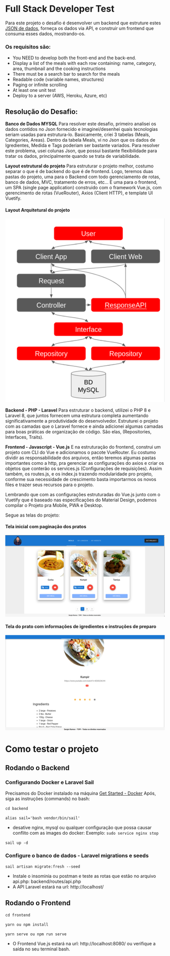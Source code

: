# Full Stack Developer Test

Para este projeto o desafio é desenvolver um backend que estruture estes [JSON de dados](https://www.themealdb.com/api/json/v1/1/search.php?s=), forneça os dados via API, e construir um frontend que consuma esses dados, mostrando-os. 

### Os requisitos são:
* You NEED to develop both the front-end and the back-end.
* Display a list of the meals with each row containing: name, category, area, thumbnail and the cooking instructions
* There must be a search bar to search for the meals
* Readable code (variable names, structures)
* Paging or infinite scrolling
* At least one unit test
* Deploy to a server (AWS, Heroku, Azure, etc)

## Resolução do Desafio:

**Banco de Dados MYSQL**
Para resolver este desafio, primeiro analisei os dados contidos no Json fornecido e imaginei/desenhei quais tecnologias seriam usadas para estrutura-lo. Basicamente, criei 3 tabelas (Meals, Categories, Areas). 
Dentro da tabela Meals, vi no Json que os dados de Igredientes, Medida e Tags poderiam ser bastante variados. Para resolver este problema, usei colunas Json, que possui bastante flexibilidade para tratar os dados, principalmente quando se trata de variabilidade. 

**Layout estrutural do projeto**
Para estruturar o projeto melhor, costumo separar o que é de backend do que é de frontend. Logo, teremos duas pastas do projeto, uma para o Backend com todo gerenciamento de rotas, banco de dados, MVC, tratamento de erros, etc... E uma para o frontend, um SPA (single page application) construido com o framework Vue.js, com gerencimento de rotas (VueRouter), Axios (Client HTTP), e template UI Vuetify.

#### Layout Arquitetural do projeto
![Arquitetura simples de Sofware](./arquitetura-simples.png)

**Backend - PHP - Laravel**
Para estruturar o backend, utilizei o PHP 8 e Laravel 8, que juntos fornecem uma estrutura completa aumentando significativamente a produtividade do desenvolvedor. Estruturei o projeto com as camadas que o Laravel fornece e ainda adicionei algumas camadas para boas práticas de organização de código. São elas, (Repositories, Interfaces, Traits). 


**Frontend - Javascript - Vue.js**
E na estruturação do frontend, construi um projeto com CLI do Vue e adicionamos o pacote VueRouter. Eu costumo dividir as responsabilidade dos arquivos, então teremos algumas pastas importantes como a http, pra gerenciar as configurações do axios e criar os objetos que conterão os services.js (Configurações de requisições). Assim também, os routes.js, e os index.js trazendo modularidade pro projeto, conforme sua necessidade de crescimento basta importarmos os novos files e trazer seus recursos para o projeto. 

Lembrando que com as configurações estruturadas do Vue.js junto com o Vuetify que é baseado nas especificações do Material Design, podemos compilar o Projeto pra Mobile, PWA e Desktop. 

Segue as telas do projeto:

#### Tela inicial com paginação dos pratos
![Tela inicial - Meals](./tela-listagem-dos-meals.png)

#### Tela do prato com informações de igredientes e instruções de preparo
![Tela de Igredientes e instruções - Meals](./Tela-do-meal.png)

# Como testar o projeto

## Rodando o Backend
### Configurando Docker e Laravel Sail

Precisamos do Docker instalado na máquina [Get Started - Docker](https://www.docker.com/get-started)
Após, siga as instruções (commands) no bash:

```
cd backend
```

```
alias sail='bash vendor/bin/sail'
```

* desative nginx, mysql ou qualquer configuração que possa causar conflito com as images do docker: Exemplo: ``` sudo service nginx stop ```

```
sail up -d
```
### Configure o banco de dados - Laravel migrations e seeds

```
sail artisan migrate:fresh --seed
```

* Instale o insominia ou postman e teste as rotas que estão no arquivo api.php: backend/routes/api.php
* A API Laravel estará na url: http://localhost/

## Rodando o Frontend

```
cd frontend
```

```
yarn ou npm install
```

```
yarn serve ou npm run serve
```

* O Frontend Vue.js estará na url: http://localhost:8080/ ou verifique a saída no seu terminal bash. 
